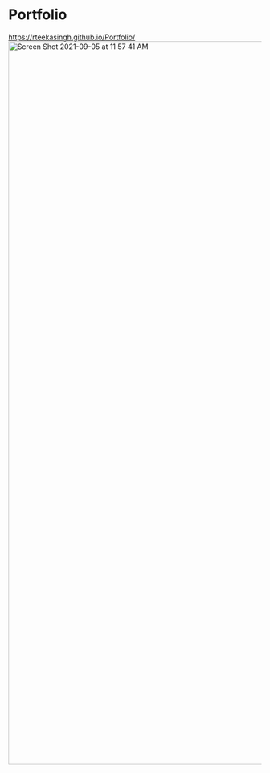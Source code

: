 # Portfolio
https://rteekasingh.github.io/Portfolio/
<img width="1440" alt="Screen Shot 2021-09-05 at 11 57 41 AM" src="https://user-images.githubusercontent.com/85544710/132158277-97cf3db9-91b3-45e0-bebe-3a0fce2b08da.png">
